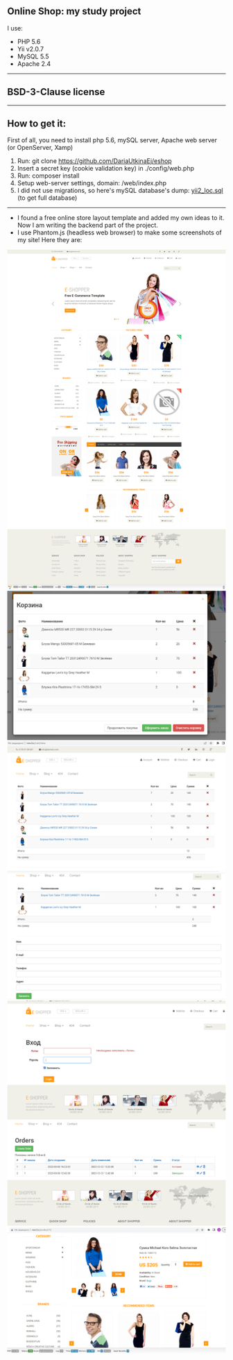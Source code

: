 ## Online Shop: my study project

I use:

* PHP 5.6
* Yii v2.0.7
* MySQL 5.5
* Apache 2.4

-----------
BSD-3-Clause license
-----------
------------
## How to get it:
First of all, you need to install php 5.6, mySQL server, Apache web server (or OpenServer, Xamp)
1) Run: git clone https://github.com/DariaUtkinaEj/eshop
2) Insert a secret key (cookie validation key) in ./config/web.php
3) Run: composer install
4) Setup web-server settings, domain: /web/index.php
5) I did not use migrations, so here's mySQL database's dump: [yii2_loc.sql](yii2_loc.sql) (to get full database)
-------------------
* I found a free online store layout template and added my own ideas to it. Now I am writing the backend part of the project. 
* I use Phantom.js (headless web browser) to make some screenshots of my site!
Here they are:

![screen.png](phantom_js_headless_br_screens%2Fscreen.png)
![img_2.png](img_2.png)
![img_3.png](img_3.png)
![img_4.png](img_4.png)
![img_5.png](img_5.png)
![img_7.png](img_7.png)
![img.png](img.png)
